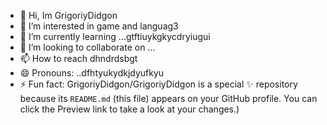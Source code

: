 - 👋 Hi, Im GrigoriyDidgon
- 👀 I’m interested in game and languag3
- 🌱 I’m currently learning ...gtftiuykgkycdryiugui
- 💞️ I’m looking to collaborate on ...
- 📫 How to reach dhndrdsbgt
- 😄 Pronouns: ..dfhtyukydkjdyufkyu
- ⚡ Fun fact:
GrigoriyDidgon/GrigoriyDidgon is a special ✨ repository because its `README.md` (this file) appears on your GitHub profile.
You can click the Preview link to take a look at your changes.)
